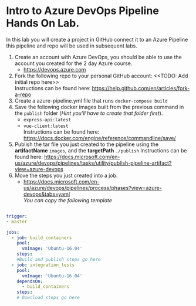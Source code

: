 # Intro to Azure DevOps Pipeline Hands On Lab.
 In this lab you will create a project in GitHub connect it to an Azure Pipeline this pipeline and repo will be used in subsequent labs.
 
1. Create an account with Azure DevOps, you should be able to use the account you created for the 2 day Azure course. 
   - https://devops.azure.com 
2. Fork the following repo to your personal GitHub account: <<TODO: Add initial repo here>>  
   Instructions can be found here: https://help.github.com/en/articles/fork-a-repo 
3. Create a azure-pipeline.yml file that runs `docker-compose build` 
4. Save the following docker images built from the previous command in the `publish` folder (_Hint you'll have to create that folder first_).
    - `express-api:latest` 
    - `vue-client:latest`   
Instructions can be found here: https://docs.docker.com/engine/reference/commandline/save/
0. Publish the tar file you just created to the pipeline using the **artifactName** `images`, and the **targetPath** `./publish`
   Instructions can be found here: https://docs.microsoft.com/en-us/azure/devops/pipelines/tasks/utility/publish-pipeline-artifact?view=azure-devops
0. Move the steps you just created into a job. 
    - https://docs.microsoft.com/en-us/azure/devops/pipelines/process/phases?view=azure-devops&tabs=yaml  
  *You can copy the following template*
```yaml

trigger:
- master

jobs: 
  - job: build_containers
    pool:
      vmImage: 'Ubuntu-16.04'
    steps:
    #Build and publish steps go here
  - job: integration_tests
    pool:
      vmImage: 'Ubuntu-16.04'
    dependsOn: 
      - build_containers
    steps:
    # Download steps go here
```